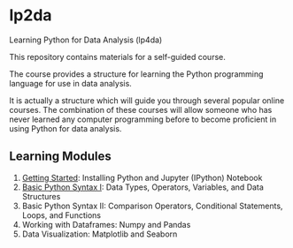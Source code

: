 # lp2da
Learning Python for Data Analysis (lp4da)

This repository contains materials for a self-guided course.

The course provides a structure for learning the Python programming language for use in data analysis.

It is actually a structure which will guide you through several popular online courses. 
The combination of these courses will allow someone who has never learned any computer programming before 
to become proficient in using Python for data analysis.

## Learning Modules

1. [Getting Started](getting_started.md): Installing Python and Jupyter (IPython) Notebook
2. [Basic Python Syntax I](basic_python_syntax.md): Data Types, Operators, Variables, and Data Structures
3. Basic Python Syntax II: Comparison Operators, Conditional Statements, Loops, and Functions
4. Working with Dataframes: Numpy and Pandas
5. Data Visualization: Matplotlib and Seaborn
